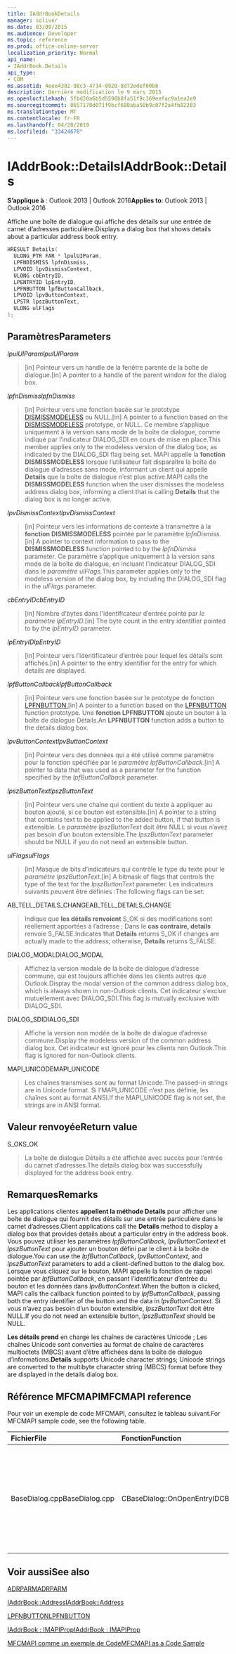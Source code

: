 ```yaml
---
title: IAddrBookDetails
manager: soliver
ms.date: 03/09/2015
ms.audience: Developer
ms.topic: reference
ms.prod: office-online-server
localization_priority: Normal
api_name:
- IAddrBook.Details
api_type:
- COM
ms.assetid: 4eee4382-98c3-4714-8920-8d72edef00b8
description: Dernière modification le 9 mars 2015
ms.openlocfilehash: 5fbd20a6b5d5598b8fa51f9c369eefac9a1ea2e9
ms.sourcegitcommit: 8657170d071f9bcf680aba50b9c07f2a4fb82283
ms.translationtype: MT
ms.contentlocale: fr-FR
ms.lasthandoff: 04/28/2019
ms.locfileid: "33424678"
---
```

# <a name="iaddrbookdetails"></a><span data-ttu-id="69e20-103">IAddrBook::Details</span><span class="sxs-lookup"><span data-stu-id="69e20-103">IAddrBook::Details</span></span>

  
  
<span data-ttu-id="69e20-104">**S’applique à** : Outlook 2013 | Outlook 2016</span><span class="sxs-lookup"><span data-stu-id="69e20-104">**Applies to**: Outlook 2013 | Outlook 2016</span></span> 
  
<span data-ttu-id="69e20-105">Affiche une boîte de dialogue qui affiche des détails sur une entrée de carnet d’adresses particulière.</span><span class="sxs-lookup"><span data-stu-id="69e20-105">Displays a dialog box that shows details about a particular address book entry.</span></span>
  
```cpp
HRESULT Details(
  ULONG_PTR FAR * lpulUIParam,
  LPFNDISMISS lpfnDismiss,
  LPVOID lpvDismissContext,
  ULONG cbEntryID,
  LPENTRYID lpEntryID,
  LPFNBUTTON lpfButtonCallback,
  LPVOID lpvButtonContext,
  LPSTR lpszButtonText,
  ULONG ulFlags
);
```

## <a name="parameters"></a><span data-ttu-id="69e20-106">Paramètres</span><span class="sxs-lookup"><span data-stu-id="69e20-106">Parameters</span></span>

 <span data-ttu-id="69e20-107">_lpulUIParam_</span><span class="sxs-lookup"><span data-stu-id="69e20-107">_lpulUIParam_</span></span>
  
> <span data-ttu-id="69e20-108">[in] Pointeur vers un handle de la fenêtre parente de la boîte de dialogue.</span><span class="sxs-lookup"><span data-stu-id="69e20-108">[in] A pointer to a handle of the parent window for the dialog box.</span></span>
    
 <span data-ttu-id="69e20-109">_lpfnDismiss_</span><span class="sxs-lookup"><span data-stu-id="69e20-109">_lpfnDismiss_</span></span>
  
> <span data-ttu-id="69e20-110">[in] Pointeur vers une fonction basée sur le prototype [DISMISSMODELESS](dismissmodeless.md) ou NULL.</span><span class="sxs-lookup"><span data-stu-id="69e20-110">[in] A pointer to a function based on the [DISMISSMODELESS](dismissmodeless.md) prototype, or NULL.</span></span> <span data-ttu-id="69e20-111">Ce membre s’applique uniquement à la version sans mode de la boîte de dialogue, comme indiqué par l’indicateur DIALOG_SDI en cours de mise en place.</span><span class="sxs-lookup"><span data-stu-id="69e20-111">This member applies only to the modeless version of the dialog box, as indicated by the DIALOG_SDI flag being set.</span></span> <span data-ttu-id="69e20-112">MAPI appelle la **fonction DISMISSMODELESS** lorsque l’utilisateur fait disparaître la boîte de dialogue d’adresses sans mode, informant un client qui appelle **Details** que la boîte de dialogue n’est plus active.</span><span class="sxs-lookup"><span data-stu-id="69e20-112">MAPI calls the **DISMISSMODELESS** function when the user dismisses the modeless address dialog box, informing a client that is calling **Details** that the dialog box is no longer active.</span></span> 
    
 <span data-ttu-id="69e20-113">_lpvDismissContext_</span><span class="sxs-lookup"><span data-stu-id="69e20-113">_lpvDismissContext_</span></span>
  
> <span data-ttu-id="69e20-114">[in] Pointeur vers les informations de contexte à transmettre à la **fonction DISMISSMODELESS** pointée par le paramètre _lpfnDismiss._</span><span class="sxs-lookup"><span data-stu-id="69e20-114">[in] A pointer to context information to pass to the **DISMISSMODELESS** function pointed to by the  _lpfnDismiss_ parameter.</span></span> <span data-ttu-id="69e20-115">Ce paramètre s’applique uniquement à la version sans mode de la boîte de dialogue, en incluant l’indicateur DIALOG_SDI dans le _paramètre ulFlags._</span><span class="sxs-lookup"><span data-stu-id="69e20-115">This parameter applies only to the modeless version of the dialog box, by including the DIALOG_SDI flag in the  _ulFlags_ parameter.</span></span> 
    
 <span data-ttu-id="69e20-116">_cbEntryID_</span><span class="sxs-lookup"><span data-stu-id="69e20-116">_cbEntryID_</span></span>
  
> <span data-ttu-id="69e20-117">[in] Nombre d’bytes dans l’identificateur d’entrée pointé par _le paramètre lpEntryID._</span><span class="sxs-lookup"><span data-stu-id="69e20-117">[in] The byte count in the entry identifier pointed to by the  _lpEntryID_ parameter.</span></span> 
    
 <span data-ttu-id="69e20-118">_lpEntryID_</span><span class="sxs-lookup"><span data-stu-id="69e20-118">_lpEntryID_</span></span>
  
> <span data-ttu-id="69e20-119">[in] Pointeur vers l’identificateur d’entrée pour lequel les détails sont affichés.</span><span class="sxs-lookup"><span data-stu-id="69e20-119">[in] A pointer to the entry identifier for the entry for which details are displayed.</span></span>
    
 <span data-ttu-id="69e20-120">_lpfButtonCallback_</span><span class="sxs-lookup"><span data-stu-id="69e20-120">_lpfButtonCallback_</span></span>
  
> <span data-ttu-id="69e20-121">[in] Pointeur vers une fonction basée sur le prototype de fonction [LPFNBUTTON.](lpfnbutton.md)</span><span class="sxs-lookup"><span data-stu-id="69e20-121">[in] A pointer to a function based on the [LPFNBUTTON](lpfnbutton.md) function prototype.</span></span> <span data-ttu-id="69e20-122">Une **fonction LPFNBUTTON** ajoute un bouton à la boîte de dialogue Détails.</span><span class="sxs-lookup"><span data-stu-id="69e20-122">An **LPFNBUTTON** function adds a button to the details dialog box.</span></span> 
    
 <span data-ttu-id="69e20-123">_lpvButtonContext_</span><span class="sxs-lookup"><span data-stu-id="69e20-123">_lpvButtonContext_</span></span>
  
> <span data-ttu-id="69e20-124">[in] Pointeur vers des données qui a été utilisé comme paramètre pour la fonction spécifiée par le _paramètre lpfButtonCallback._</span><span class="sxs-lookup"><span data-stu-id="69e20-124">[in] A pointer to data that was used as a parameter for the function specified by the  _lpfButtonCallback_ parameter.</span></span> 
    
 <span data-ttu-id="69e20-125">_lpszButtonText_</span><span class="sxs-lookup"><span data-stu-id="69e20-125">_lpszButtonText_</span></span>
  
> <span data-ttu-id="69e20-126">[in] Pointeur vers une chaîne qui contient du texte à appliquer au bouton ajouté, si ce bouton est extensible.</span><span class="sxs-lookup"><span data-stu-id="69e20-126">[in] A pointer to a string that contains text to be applied to the added button, if that button is extensible.</span></span> <span data-ttu-id="69e20-127">Le  _paramètre lpszButtonText_ doit être NULL si vous n’avez pas besoin d’un bouton extensible.</span><span class="sxs-lookup"><span data-stu-id="69e20-127">The  _lpszButtonText_ parameter should be NULL if you do not need an extensible button.</span></span> 
    
 <span data-ttu-id="69e20-128">_ulFlags_</span><span class="sxs-lookup"><span data-stu-id="69e20-128">_ulFlags_</span></span>
  
> <span data-ttu-id="69e20-129">[in] Masque de bits d’indicateurs qui contrôle le type du texte pour le _paramètre lpszButtonText._</span><span class="sxs-lookup"><span data-stu-id="69e20-129">[in] A bitmask of flags that controls the type of the text for the  _lpszButtonText_ parameter.</span></span> <span data-ttu-id="69e20-130">Les indicateurs suivants peuvent être définies :</span><span class="sxs-lookup"><span data-stu-id="69e20-130">The following flags can be set:</span></span> 
    
<span data-ttu-id="69e20-131">AB_TELL_DETAILS_CHANGE</span><span class="sxs-lookup"><span data-stu-id="69e20-131">AB_TELL_DETAILS_CHANGE</span></span>
  
> <span data-ttu-id="69e20-132">Indique que **les détails renvoient** S_OK si des modifications sont réellement apportées à l’adresse ; Dans le **cas contraire, details** renvoie S_FALSE.</span><span class="sxs-lookup"><span data-stu-id="69e20-132">Indicates that **Details** returns S_OK if changes are actually made to the address; otherwise, **Details** returns S_FALSE.</span></span> 
    
<span data-ttu-id="69e20-133">DIALOG_MODAL</span><span class="sxs-lookup"><span data-stu-id="69e20-133">DIALOG_MODAL</span></span>
  
> <span data-ttu-id="69e20-134">Affichez la version modale de la boîte de dialogue d’adresse commune, qui est toujours affichée dans les clients autres que Outlook.</span><span class="sxs-lookup"><span data-stu-id="69e20-134">Display the modal version of the common address dialog box, which is always shown in non-Outlook clients.</span></span> <span data-ttu-id="69e20-135">Cet indicateur s’exclue mutuellement avec DIALOG_SDI.</span><span class="sxs-lookup"><span data-stu-id="69e20-135">This flag is mutually exclusive with DIALOG_SDI.</span></span>
    
<span data-ttu-id="69e20-136">DIALOG_SDI</span><span class="sxs-lookup"><span data-stu-id="69e20-136">DIALOG_SDI</span></span>
  
>  <span data-ttu-id="69e20-137">Affiche la version non modée de la boîte de dialogue d’adresse commune.</span><span class="sxs-lookup"><span data-stu-id="69e20-137">Display the modeless version of the common address dialog box.</span></span> <span data-ttu-id="69e20-138">Cet indicateur est ignoré pour les clients non Outlook.</span><span class="sxs-lookup"><span data-stu-id="69e20-138">This flag is ignored for non-Outlook clients.</span></span> 
    
<span data-ttu-id="69e20-139">MAPI_UNICODE</span><span class="sxs-lookup"><span data-stu-id="69e20-139">MAPI_UNICODE</span></span> 
  
> <span data-ttu-id="69e20-140">Les chaînes transmises sont au format Unicode.</span><span class="sxs-lookup"><span data-stu-id="69e20-140">The passed-in strings are in Unicode format.</span></span> <span data-ttu-id="69e20-141">Si l’MAPI_UNICODE n’est pas définie, les chaînes sont au format ANSI.</span><span class="sxs-lookup"><span data-stu-id="69e20-141">If the MAPI_UNICODE flag is not set, the strings are in ANSI format.</span></span>
    
## <a name="return-value"></a><span data-ttu-id="69e20-142">Valeur renvoyée</span><span class="sxs-lookup"><span data-stu-id="69e20-142">Return value</span></span>

<span data-ttu-id="69e20-143">S_OK</span><span class="sxs-lookup"><span data-stu-id="69e20-143">S_OK</span></span> 
  
> <span data-ttu-id="69e20-144">La boîte de dialogue Détails a été affichée avec succès pour l’entrée du carnet d’adresses.</span><span class="sxs-lookup"><span data-stu-id="69e20-144">The details dialog box was successfully displayed for the address book entry.</span></span>
    
## <a name="remarks"></a><span data-ttu-id="69e20-145">Remarques</span><span class="sxs-lookup"><span data-stu-id="69e20-145">Remarks</span></span>

<span data-ttu-id="69e20-146">Les applications clientes **appellent la méthode Details** pour afficher une boîte de dialogue qui fournit des détails sur une entrée particulière dans le carnet d’adresses.</span><span class="sxs-lookup"><span data-stu-id="69e20-146">Client applications call the **Details** method to display a dialog box that provides details about a particular entry in the address book.</span></span> <span data-ttu-id="69e20-147">Vous pouvez utiliser les paramètres  _lpfButtonCallback,_  _lpvButtonContext_ et  _lpszButtonText_ pour ajouter un bouton défini par le client à la boîte de dialogue.</span><span class="sxs-lookup"><span data-stu-id="69e20-147">You can use the  _lpfButtonCallback_,  _lpvButtonContext_, and  _lpszButtonText_ parameters to add a client-defined button to the dialog box.</span></span> <span data-ttu-id="69e20-148">Lorsque vous cliquez sur le bouton, MAPI appelle la fonction de rappel pointée par  _lpfButtonCallback_, en passant l’identificateur d’entrée du bouton et les données dans  _lpvButtonContext_.</span><span class="sxs-lookup"><span data-stu-id="69e20-148">When the button is clicked, MAPI calls the callback function pointed to by  _lpfButtonCallback_, passing both the entry identifier of the button and the data in  _lpvButtonContext_.</span></span> <span data-ttu-id="69e20-149">Si vous n’avez pas besoin d’un bouton extensible,  _lpszButtonText_ doit être NULL.</span><span class="sxs-lookup"><span data-stu-id="69e20-149">If you do not need an extensible button,  _lpszButtonText_ should be NULL.</span></span> 
  
 <span data-ttu-id="69e20-150">**Les détails prend** en charge les chaînes de caractères Unicode ; Les chaînes Unicode sont converties au format de chaîne de caractères multioctets (MBCS) avant d’être affichées dans la boîte de dialogue d’informations.</span><span class="sxs-lookup"><span data-stu-id="69e20-150">**Details** supports Unicode character strings; Unicode strings are converted to the multibyte character string (MBCS) format before they are displayed in the details dialog box.</span></span> 
  
## <a name="mfcmapi-reference"></a><span data-ttu-id="69e20-151">Référence MFCMAPI</span><span class="sxs-lookup"><span data-stu-id="69e20-151">MFCMAPI reference</span></span>

<span data-ttu-id="69e20-152">Pour voir un exemple de code MFCMAPI, consultez le tableau suivant.</span><span class="sxs-lookup"><span data-stu-id="69e20-152">For MFCMAPI sample code, see the following table.</span></span>
  
|<span data-ttu-id="69e20-153">**Fichier**</span><span class="sxs-lookup"><span data-stu-id="69e20-153">**File**</span></span>|<span data-ttu-id="69e20-154">**Fonction**</span><span class="sxs-lookup"><span data-stu-id="69e20-154">**Function**</span></span>|<span data-ttu-id="69e20-155">**Commentaire**</span><span class="sxs-lookup"><span data-stu-id="69e20-155">**Comment**</span></span>|
|:-----|:-----|:-----|
|<span data-ttu-id="69e20-156">BaseDialog.cpp</span><span class="sxs-lookup"><span data-stu-id="69e20-156">BaseDialog.cpp</span></span>  <br/> |<span data-ttu-id="69e20-157">CBaseDialog::OnOpenEntryID</span><span class="sxs-lookup"><span data-stu-id="69e20-157">CBaseDialog::OnOpenEntryID</span></span>  <br/> |<span data-ttu-id="69e20-158">MFCMAPI utilise la méthode **Details** pour afficher une boîte de dialogue qui affiche les détails d’une entrée de carnet d’adresses.</span><span class="sxs-lookup"><span data-stu-id="69e20-158">MFCMAPI uses the **Details** method to display a dialog box that shows the details for an address book entry.</span></span>  <br/> |
   
## <a name="see-also"></a><span data-ttu-id="69e20-159">Voir aussi</span><span class="sxs-lookup"><span data-stu-id="69e20-159">See also</span></span>



[<span data-ttu-id="69e20-160">ADRPARM</span><span class="sxs-lookup"><span data-stu-id="69e20-160">ADRPARM</span></span>](adrparm.md)
  
[<span data-ttu-id="69e20-161">IAddrBook::Address</span><span class="sxs-lookup"><span data-stu-id="69e20-161">IAddrBook::Address</span></span>](iaddrbook-address.md)
  
[<span data-ttu-id="69e20-162">LPFNBUTTON</span><span class="sxs-lookup"><span data-stu-id="69e20-162">LPFNBUTTON</span></span>](lpfnbutton.md)
  
[<span data-ttu-id="69e20-163">IAddrBook : IMAPIProp</span><span class="sxs-lookup"><span data-stu-id="69e20-163">IAddrBook : IMAPIProp</span></span>](iaddrbookimapiprop.md)


[<span data-ttu-id="69e20-164">MFCMAPI comme un exemple de Code</span><span class="sxs-lookup"><span data-stu-id="69e20-164">MFCMAPI as a Code Sample</span></span>](mfcmapi-as-a-code-sample.md)

